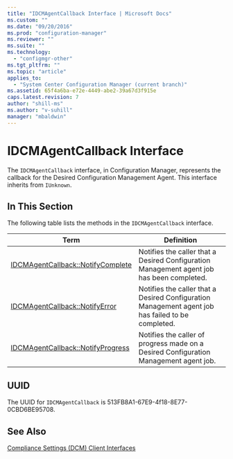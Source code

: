 ```yaml
---
title: "IDCMAgentCallback Interface | Microsoft Docs"
ms.custom: ""
ms.date: "09/20/2016"
ms.prod: "configuration-manager"
ms.reviewer: ""
ms.suite: ""
ms.technology:
  - "configmgr-other"
ms.tgt_pltfrm: ""
ms.topic: "article"
applies_to:
  - "System Center Configuration Manager (current branch)"
ms.assetid: 65f4a6ba-e72e-4449-abe2-39a67d3f915e
caps.latest.revision: 7
author: "shill-ms"
ms.author: "v-suhill"
manager: "mbaldwin"
---
```

# IDCMAgentCallback Interface
The `IDCMAgentCallback` interface, in Configuration Manager, represents the callback for the Desired Configuration Management Agent. This interface inherits from `IUnknown`.  

## In This Section  
 The following table lists the methods in the `IDCMAgentCallback` interface.  

|Term|Definition|  
|----------|----------------|  
|[IDCMAgentCallback::NotifyComplete](../../../../../develop/reference/core/clients/client-classes/idcmagentcallback--notifycomplete-method.md)|Notifies the caller that a Desired Configuration Management agent job has been completed.|  
|[IDCMAgentCallback::NotifyError](../../../../../develop/reference/core/clients/client-classes/idcmagentcallback--notifyerror-method.md)|Notifies the caller that a Desired Configuration Management agent job has failed to be completed.|  
|[IDCMAgentCallback::NotifyProgress](../../../../../develop/reference/core/clients/client-classes/idcmagentcallback--notifyprogress-method.md)|Notifies the caller of progress made on a Desired Configuration Management agent job.|  

## UUID  
 The UUID for `IDCMAgentCallback` is 513FB8A1-67E9-4f18-8E77-0CBD6BE95708.  

## See Also  
 [Compliance Settings (DCM) Client Interfaces](../../../../../develop/reference/core/clients/client-classes/compliance-settings--dcm--client-interfaces.md)
